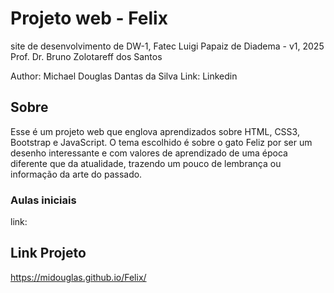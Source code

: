 # Projeto web - Felix
site de desenvolvimento de DW-1, Fatec Luigi Papaiz de Diadema - v1, 2025
Prof. Dr. Bruno Zolotareff dos Santos

Author: Michael Douglas Dantas da Silva
Link: Linkedin

## Sobre
Esse é um projeto web que englova aprendizados sobre HTML, CSS3, Bootstrap e JavaScript. O tema escolhido é sobre o gato Feliz por ser um desenho interessante e com valores de aprendizado de uma época diferente que da atualidade, trazendo um pouco de lembrança ou informação da arte do passado.

### Aulas iniciais
link:

## Link Projeto
https://midouglas.github.io/Felix/
